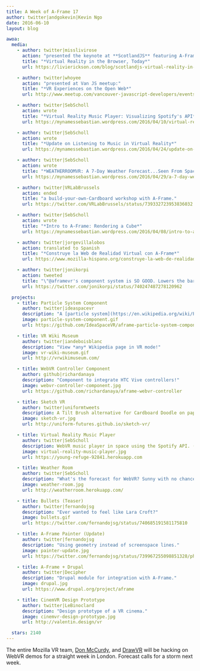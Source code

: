 ```yaml
---
title: A Week of A-Frame 17
author: twitter|andgokevin|Kevin Ngo
date: 2016-06-10
layout: blog

awoa:
  media:
    - author: twitter|misslivirose
      action: "presented the keynote at **ScotlandJS** featuring A-Frame:"
      title: "*Virtual Reality in the Browser, Today*"
      url: https://livierickson.com/blog/scotlandjs-virtual-reality-in-the-browser-today/

    - author: twitter|whoyee
      action: "presented at Van JS meetup:"
      title: "*VR Experiences on the Open Web*"
      url: http://www.meetup.com/vancouver-javascript-developers/events/231422003/

    - author: twitter|SebScholl
      action: wrote
      title: "*Virtual Reality Music Player: Visualizing Spotify's API*"
      url: https://mynamessebastian.wordpress.com/2016/04/10/virtual-reality-music-player-visualizing-spotifys-api/

    - author: twitter|SebScholl
      action: wrote
      title: "*Update on Listening to Music in Virtual Reality*"
      url: https://mynamessebastian.wordpress.com/2016/04/24/update-on-listening-to-music-in-virtual-reality/

    - author: twitter|SebScholl
      action: wrote
      title: "*WEATHERROOMVR: A 7-Day Weather Forecast...Seen From Space*"
      url: https://mynamessebastian.wordpress.com/2016/04/29/a-7-day-weather-forecast-seen-from-space/

    - author: twitter|VRLabBrussels
      action: ended
      title: "a build-your-own-Cardboard workshop with A-Frame."
      url: https://twitter.com/VRLabBrussels/status/739332723953836032

    - author: twitter|SebScholl
      action: wrote
      title: "*Intro to A-Frame: Rendering a Cube*"
      url: https://mynamessebastian.wordpress.com/2016/04/08/intro-to-a-frame-rendering-a-cube/

    - author: twitter|jorgevillalobos
      action: translated to Spanish
      title: "*Construye la Web de Realidad Virtual con A-Frame*"
      url: https://www.mozilla-hispano.org/construye-la-web-de-realidad-virtual-con-a-frame/

    - author: twitter|jonikorpi
      action: tweeted
      title: "\"@aframevr's component system is SO GOOD. Lowers the barrier of entry to 3D and VR a massive amount. Empowering.\""
      url: https://twitter.com/jonikorpi/status/740247487278120962

  projects:
    - title: Particle System Component
      author: twitter|ideaspacevr
      description: "A [particle system](https://en.wikipedia.org/wiki/Particle_system) component to create large numbers of very small objects. Used to create things such as rain, dust, snow, fire, water."
      image: particle-system-component.gif
      url: https://github.com/IdeaSpaceVR/aframe-particle-system-component

    - title: VR Wiki Museum
      author: twitter|iandeboisblanc
      description: "View *any* Wikipedia page in VR mode!"
      image: vr-wiki-museum.gif
      url: http://vrwikimuseum.com/

    - title: WebVR Controller Component
      author: github|richardanaya
      description: "Component to integrate HTC Vive controllers!"
      image: webvr-controller-component.jpg
      url: https://github.com/richardanaya/aframe-webvr-controller

    - title: Sketch VR
      author: twitter|uniformtweets
      description: A Tilt Brush alternative for Cardboard Doodle on paper, take a picture, and view it in VR!
      image: sketch-vr.jpg
      url: http://uniform-futures.github.io/sketch-vr/

    - title: Virtual Reality Music Player
      author: twitter|SebScholl
      description: WebVR music player in space using the Spotify API. ([code](https://github.com/sebscholl/koo-WebVR))
      image: virtual-reality-music-player.jpg
      url: https://young-refuge-92841.herokuapp.com

    - title: Weather Room
      author: twitter|SebScholl
      description: "What's the forecast for WebVR? Sunny with no chance of rain. ([code](https://github.com/sebscholl/weatherroom))"
      image: weather-room.jpg
      url: http://weatherroom.herokuapp.com/

    - title: Bullets (Teaser)
      author: twitter|fernandojsg
      description: "Ever wanted to feel like Lara Croft?"
      image: bullets.gif
      url: https://twitter.com/fernandojsg/status/740685191581175810

    - title: A-Frame Painter (Update)
      author: twitter|fernandojsg
      description: "Using geometry instead of screenspace lines."
      image: painter-update.jpg
      url: https://twitter.com/fernandojsg/status/739967255098851328/photo/1

    - title: A-Frame + Drupal
      author: twitter|Decipher
      description: "Drupal module for integration with A-Frame."
      image: drupal.jpg
      url: https://www.drupal.org/project/aframe

    - title: CinemVR Design Prototype
      author: twitter|LeBinoclard
      description: "Design prototype of a VR cinema."
      image: cinemvr-design-prototype.jpg
      url: http://valentin.design/vr

  stars: 2140
---
```


The entire Mozilla VR team, [Don McCurdy](https://twitter.com/donrmccurdy), and
[DrawVR](https://twitter.com/drawvr) will be hacking on WebVR demos for a
straight week in London. Forecast calls for a storm next week.
